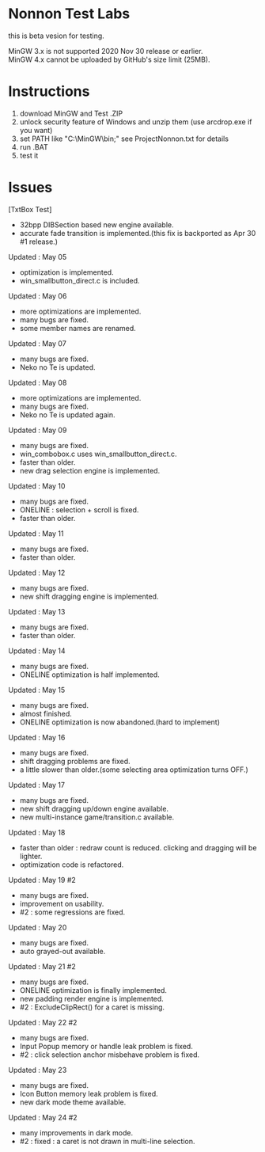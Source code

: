 # Nonnon Test Labs

this is beta vesion for testing.<br>

MinGW 3.x is not supported 2020 Nov 30 release or earlier.<br>
MinGW 4.x cannot be uploaded by GitHub's size limit (25MB).<br>

# Instructions

1. download MinGW and Test .ZIP<br>
2. unlock security feature of Windows and unzip them (use arcdrop.exe if you want)<br>
3. set PATH like "C:\MinGW\bin;" see ProjectNonnon.txt for details<br>
4. run .BAT<br>
5. test it<br>

# Issues

[TxtBox Test]<br>

+ 32bpp DIBSection based new engine available.<br>
+ accurate fade transition is implemented.(this fix is backported as Apr 30 #1 release.)<br>

Updated : May 05

+ optimization is implemented.<br>
+ win_smallbutton_direct.c is included.<br>

Updated : May 06

+ more optimizations are implemented.<br>
+ many bugs are fixed.<br>
+ some member names are renamed.<br>

Updated : May 07

+ many bugs are fixed.<br>
+ Neko no Te is updated.<br>

Updated : May 08

+ more optimizations are implemented.<br>
+ many bugs are fixed.<br>
+ Neko no Te is updated again.<br>
 
Updated : May 09

+ many bugs are fixed.<br>
+ win_combobox.c uses win_smallbutton_direct.c.<br>
+ faster than older.<br>
+ new drag selection engine is implemented.<br>

Updated : May 10

+ many bugs are fixed.<br>
+ ONELINE : selection + scroll is fixed.<br>
+ faster than older.<br>

Updated : May 11

+ many bugs are fixed.<br>
+ faster than older.<br>
 
Updated : May 12

+ many bugs are fixed.<br>
+ new shift dragging engine is implemented.<br>

Updated : May 13

+ many bugs are fixed.<br>
+ faster than older.<br>

Updated : May 14

+ many bugs are fixed.<br>
+ ONELINE optimization is half implemented.<br>

Updated : May 15

+ many bugs are fixed.<br>
+ almost finished.<br>
+ ONELINE optimization is now abandoned.(hard to implement)<br>

Updated : May 16

+ many bugs are fixed.<br>
+ shift dragging problems are fixed.<br>
+ a little slower than older.(some selecting area optimization turns OFF.)<br>

Updated : May 17

+ many bugs are fixed.<br>
+ new shift dragging up/down engine available.<br>
+ new multi-instance game/transition.c available.<br>

Updated : May 18

+ faster than older : redraw count is reduced. clicking and dragging will be lighter.<br>
+ optimization code is refactored.<br>

Updated : May 19 #2

+ many bugs are fixed.<br>
+ improvement on usability.<br>
+ #2 : some regressions are fixed.<br>

Updated : May 20

+ many bugs are fixed.<br>
+ auto grayed-out available.<br>

Updated : May 21 #2

+ many bugs are fixed.<br>
+ ONELINE optimization is finally implemented.<br>
+ new padding render engine is implemented.<br>
+ #2 : ExcludeClipRect() for a caret is missing.<br>

Updated : May 22 #2

+ many bugs are fixed.<br>
+ Input Popup memory or handle leak problem is fixed.<br>
+ #2 : click selection anchor misbehave problem is fixed.<br>

Updated : May 23

+ many bugs are fixed.<br>
+ Icon Button memory leak problem is fixed.<br>
+ new dark mode theme available.<br>

Updated : May 24 #2

+ many improvements in dark mode.<br>
+ #2 : fixed : a caret is not drawn in multi-line selection.<br>
